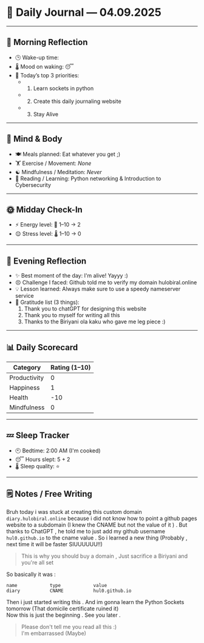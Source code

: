 # 📓 Daily Journal — 04.09.2025

---

## 🌅 Morning Reflection
- 🕒 Wake-up time:  
- 🌡️ Mood on waking: 😴 
- 🎯 Today’s top 3 priorities:
    - 1. Learn sockets in python
    - 2. Create this daily journaling website
    - 3. Stay Alive

---

## 🧘 Mind & Body
- 🍽️ Meals planned: Eat whatever you get ;)  
- 🏋️ Exercise / Movement: *None*
- ☯️ Mindfulness / Meditation: _Never_  
- 📖 Reading / Learning:  Python networking & Introduction to Cybersecurity 

---

## 🌞 Midday Check-In
- ⚡ Energy level: 🔋 1–10 →  2
- 😌 Stress level: 🌡️ 1–10 →  0

---

## 🌙 Evening Reflection
- ✨ Best moment of the day:  I'm alive! Yayyy :)
- 😣 Challenge I faced:  Github told me to verify my domain hulobiral.online 
- 💡 Lesson learned: Always make sure to use a speedy nameserver service 
- 🙏 Gratitude list (3 things):
  1. Thank you to chatGPT for designing this website
  2. Thank you to myself for writing all this
  3. Thanks to the Biriyani ola kaku who gave me leg piece :)

---

## 📊 Daily Scorecard
| Category       | Rating (1–10) |
|----------------|---------------|
| Productivity   |       0        |
| Happiness      |       1       |
| Health         |      -10      |
| Mindfulness    |      0         |

---

## 💤 Sleep Tracker
- 🕙 Bedtime:  2:00 AM (I'm cooked)
- 😴 Hours slept:  5 + 2
- 🌡️ Sleep quality: ⭐ 

---

## 🗒️ Notes / Free Writing

Bruh today i was stuck at creating this custom domain `diary.hulobiral.online` because i did not know how to point a github pages website to a subdomain (I knew the CNAME but not the value of it ) . But thanks to ChatGPT , he told me to just add my github username ``hul0.github.io`` to the cname value . So i learned a new thing (Probably , next time it will be faster SIUUUUUU!!)
> This is why you should buy a domain , Just sacrifice a Biriyani and you're all set

So basically it was :  
```
name            type            value
diary           CNAME           hul0.github.io
```


Then i just started writing this . And im gonna learn the Python Sockets tomorrow (That domicile certificate ruined it)  
Now this is just the beginning . See you later .
> Please don't tell me you read all this :)  
I'm embarrassed (Maybe)